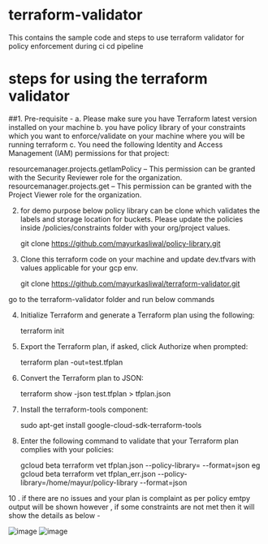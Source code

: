 # terraform-validator
This contains the sample code and steps to use terraform validator for policy enforcement during ci cd pipeline

# steps for using the terraform validator

##1. Pre-requisite -
   a. Please make sure you have Terraform latest version installed on your machine
   b. you have policy library of your constraints which you want to enforce/validate on your machine where you will be running terraform
   c. You need the following Identity and Access Management (IAM) permissions for that project:
   
resourcemanager.projects.getIamPolicy – This permission can be granted with the Security Reviewer role for the organization.
resourcemanager.projects.get – This permission can be granted with the Project Viewer role for the organization.

2. for demo purpose below policy library can be clone which validates the labels and storage location for buckets. Please update the policies inside /policies/constraints folder with your org/project values.
 
    git clone https://github.com/mayurkasliwal/policy-library.git

 3. Clone this terraform code on your machine and update dev.tfvars with values applicable for your gcp env.

    git clone https://github.com/mayurkasliwal/terraform-validator.git

 go to the terraform-validator folder and run below commands 

 4. Initialize Terraform and generate a Terraform plan using the following:
 
    terraform init

 5. Export the Terraform plan, if asked, click Authorize when prompted:
 
    terraform plan -out=test.tfplan

6. Convert the Terraform plan to JSON:

   terraform show -json test.tfplan > tfplan.json

7. Install the terraform-tools component:

   sudo apt-get install google-cloud-sdk-terraform-tools

9. Enter the following command to validate that your Terraform plan complies with your policies:

    gcloud beta terraform vet tfplan.json --policy-library=<path of your policy-library folder> --format=json
    eg gcloud beta terraform vet tfplan_err.json --policy-library=/home/mayur/policy-library --format=json

10 . if there are no issues and your plan is complaint as per policy emtpy output will be shown
however , if some constraints are not met then it will show the details as below -


![image](https://user-images.githubusercontent.com/81803712/210961310-be6d0876-be46-4340-83c5-950eaacd4095.png)
![image](https://user-images.githubusercontent.com/81803712/210961688-61c4fd7a-4da2-4da4-897f-1ff4b91ff620.png)

